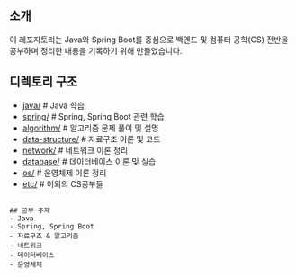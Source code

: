 ## 소개
이 레포지토리는 Java와 Spring Boot를 중심으로 백엔드 및 컴퓨터 공학(CS) 전반을 공부하며 정리한 내용을 기록하기 위해 만들었습니다.

## 디렉토리 구조

- [java/](./java/)                      # Java 학습
- [spring/](./spring/)                  # Spring, Spring Boot 관련 학습
- [algorithm/](./algorithm/)            # 알고리즘 문제 풀이 및 설명
- [data-structure/](./data-structure/)  # 자료구조 이론 및 코드
- [network/](./network/)                # 네트워크 이론 정리
- [database/](./database/)              # 데이터베이스 이론 및 실습
- [os/](./os/)                          # 운영체제 이론 정리
- [etc/](./etc/)                        # 이외의 CS공부들

```

## 공부 주제
- Java 
- Spring, Spring Boot
- 자료구조 & 알고리즘
- 네트워크
- 데이터베이스
- 운영체제